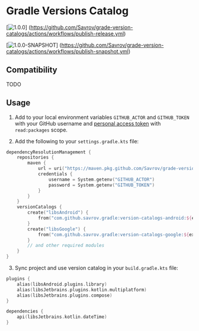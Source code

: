 # Gradle Versions Catalog
[![1.0.0](https://github.com/Savrov/grade-version-catalogs/actions/workflows/publish-release.yml/badge.svg?branch=release/1.0.0)]
(https://github.com/Savrov/grade-version-catalogs/actions/workflows/publish-release.yml)

[![1.0.0-SNAPSHOT](https://github.com/Savrov/grade-version-catalogs/actions/workflows/publish-snapshot.yml/badge.svg?branch=release/1.0.0)]
(https://github.com/Savrov/grade-version-catalogs/actions/workflows/publish-snapshot.yml)

## Compatibility

TODO

## Usage

1. Add to your local environment variables `GITHUB_ACTOR` and `GITHUB_TOKEN` with your GitHub username and
   [personal access token](https://docs.github.com/en/github/authenticating-to-github/creating-a-personal-access-token)
   with `read:packages` scope.

2. Add the following to your `settings.gradle.kts` file:

```kotlin
dependencyResolutionManagement {
    repositories {
        maven {
            url = uri("https://maven.pkg.github.com/Savrov/grade-version-catalogs")
            credentials {
                username = System.getenv("GITHUB_ACTOR")
                password = System.getenv("GITHUB_TOKEN")
            }
        }
    }
    versionCatalogs {
        create("libsAndroid") {
            from("com.github.savrov.gradle:version-catalogs-android:${extra["gradle-versions"]}")
        }
        create("libsGoogle") {
            from("com.github.savrov.gradle:version-catalogs-google:${extra["gradle-versions"]}")
        }
        // and other required modules
    }
}
```

3. Sync project and use version catalog in your `build.gradle.kts` file:

```kotlin
plugins {
    alias(libsAndroid.plugins.library)
    alias(libsJetbrains.plugins.kotlin.multiplatform)
    alias(libsJetbrains.plugins.compose)
}
```

```kotlin
dependencies {
    api(libsJetbrains.kotlin.dateTime)
}
```
